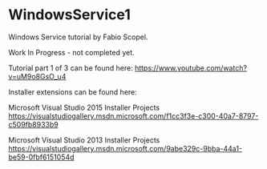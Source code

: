 # WindowsService1

Windows Service tutorial by Fabio Scopel.

Work In Progress - not completed yet.

Tutorial part 1 of 3 can be found here:
https://www.youtube.com/watch?v=uM9o8GsO_u4


Installer extensions can be found here:

Microsoft Visual Studio 2015 Installer Projects
https://visualstudiogallery.msdn.microsoft.com/f1cc3f3e-c300-40a7-8797-c509fb8933b9

Microsoft Visual Studio 2013 Installer Projects
https://visualstudiogallery.msdn.microsoft.com/9abe329c-9bba-44a1-be59-0fbf6151054d

